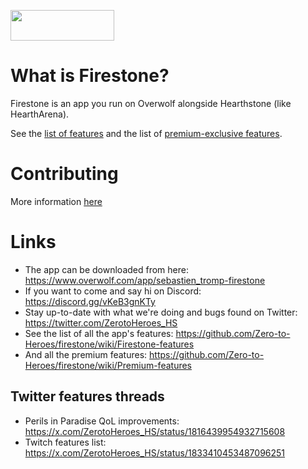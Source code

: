 [<img src="https://user-images.githubusercontent.com/43519401/188874356-9a7dd2d1-af15-4d82-8fd7-40c4f1a69259.png" width="166px" height="49px"> ](https://www.overwolf.com/app/Sebastien_Tromp-Firestone)

# What is Firestone?

Firestone is an app you run on Overwolf alongside Hearthstone (like HearthArena).

See the [list of features](https://github.com/Zero-to-Heroes/firestone/wiki/Firestone-features) and the list of [premium-exclusive features](https://github.com/Zero-to-Heroes/firestone/wiki/Premium-features).

# Contributing

More information [here](https://github.com/Zero-to-Heroes/firestone/blob/master/CONTRIBUTING.md)

# Links

-   The app can be downloaded from here: https://www.overwolf.com/app/sebastien_tromp-firestone
-   If you want to come and say hi on Discord: https://discord.gg/vKeB3gnKTy
-   Stay up-to-date with what we're doing and bugs found on Twitter: https://twitter.com/ZerotoHeroes_HS
-   See the list of all the app's features: https://github.com/Zero-to-Heroes/firestone/wiki/Firestone-features
-   And all the premium features: https://github.com/Zero-to-Heroes/firestone/wiki/Premium-features

## Twitter features threads

-   Perils in Paradise QoL improvements: https://x.com/ZerotoHeroes_HS/status/1816439954932715608
-   Twitch features list: https://x.com/ZerotoHeroes_HS/status/1833410453487096251
